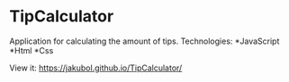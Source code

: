 # TipCalculator
Application for calculating the amount of tips.
Technologies:
  *JavaScript
  *Html
  *Css

View it: https://jakubol.github.io/TipCalculator/
